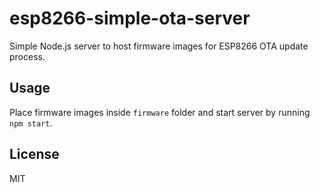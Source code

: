 # esp8266-simple-ota-server

Simple Node.js server to host firmware images for ESP8266 OTA update process.

## Usage

Place firmware images inside `firmware` folder and start server by running `npm start`.

## License

MIT